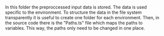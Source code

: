 In this folder the preproccessed input data is stored. The data is used specific to the environment. To structure the data in the file system transparently it is useful to create one folder for each environment. Then, in the source code there is the "Paths.ts" file which maps the paths to variables. This way, the paths only need to be changed in one place. 